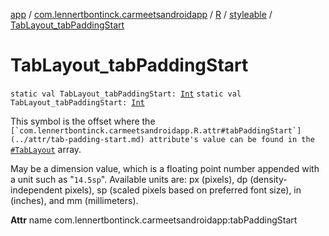 [app](../../../index.md) / [com.lennertbontinck.carmeetsandroidapp](../../index.md) / [R](../index.md) / [styleable](index.md) / [TabLayout_tabPaddingStart](./-tab-layout_tab-padding-start.md)

# TabLayout_tabPaddingStart

`static val TabLayout_tabPaddingStart: `[`Int`](https://kotlinlang.org/api/latest/jvm/stdlib/kotlin/-int/index.html)
`static val TabLayout_tabPaddingStart: `[`Int`](https://kotlinlang.org/api/latest/jvm/stdlib/kotlin/-int/index.html)

This symbol is the offset where the ``[`com.lennertbontinck.carmeetsandroidapp.R.attr#tabPaddingStart`](../attr/tab-padding-start.md) attribute's value can be found in the ``[`#TabLayout`](-tab-layout.md) array.

May be a dimension value, which is a floating point number appended with a unit such as "`14.5sp`". Available units are: px (pixels), dp (density-independent pixels), sp (scaled pixels based on preferred font size), in (inches), and mm (millimeters).

**Attr**
name com.lennertbontinck.carmeetsandroidapp:tabPaddingStart


